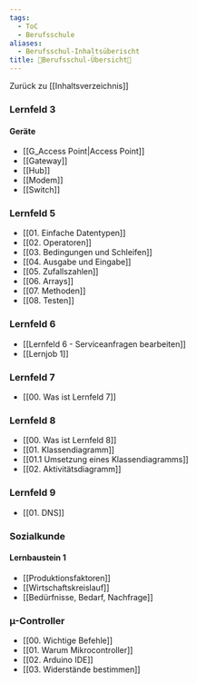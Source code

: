 ```yaml
---
tags:
  - ToC
  - Berufsschule
aliases:
  - Berufsschul-Inhaltsüberischt
title: 📖Berufsschul-Übersicht📖
---
```

Zurück zu [[Inhaltsverzeichnis]]
### Lernfeld 3

#### Geräte

- [[G_Access Point|Access Point]]
- [[Gateway]]
- [[Hub]]
- [[Modem]]
- [[Switch]]


### Lernfeld 5

- [[01. Einfache Datentypen]]
- [[02. Operatoren]]
- [[03. Bedingungen und Schleifen]]
- [[04. Ausgabe und Eingabe]]
- [[05. Zufallszahlen]]
- [[06. Arrays]]
- [[07. Methoden]]
- [[08. Testen]]
### Lernfeld 6

- [[Lernfeld 6 - Serviceanfragen bearbeiten]]
- [[Lernjob 1]]
### Lernfeld 7

-  [[00. Was ist Lernfeld 7]]

### Lernfeld 8

- [[00. Was ist Lernfeld 8]]
- [[01. Klassendiagramm]]
- [[01.1 Umsetzung eines Klassendiagramms]]
- [[02. Aktivitätsdiagramm]]

### Lernfeld 9

- [[01. DNS]]
### Sozialkunde

#### Lernbaustein 1

- [[Produktionsfaktoren]]
- [[Wirtschaftskreislauf]]
- [[Bedürfnisse, Bedarf, Nachfrage]]
### µ-Controller

- [[00. Wichtige Befehle]]
- [[01. Warum Mikrocontroller]]
- [[02. Arduino IDE]]
- [[03. Widerstände bestimmen]]
